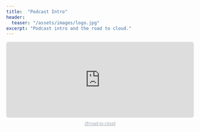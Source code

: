 ```yaml
---
title:  "Podcast Intro"
header:
  teaser: "/assets/images/logo.jpg"
excerpt: "Podcast intro and the road to cloud."
---
```


<div style="height: 228px; width: 100%;"><iframe src="https://audio.com/embed/audio/1788991862344398?theme=image"
    style="display:block; border-radius: 6px; border: none; height: 204px; width: 100%;"></iframe><a href='https://audio.com/almir-banjanovic' style="text-align: center; display: block; color: #A4ABB6; font-size: 12px; font-family: sans-serif; line-height: 16px; margin-top: 8px; overflow: hidden; white-space: nowrap; text-overflow: ellipsis;">@road-to-cloud</a></div>
